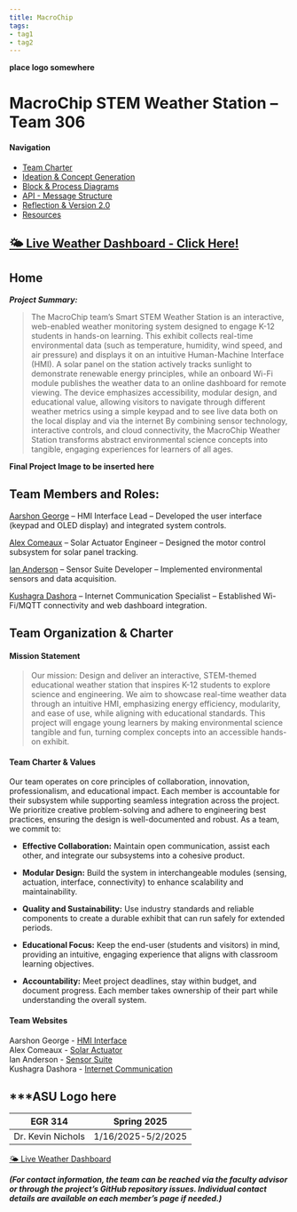 ```yaml
---
title: MacroChip
tags:
- tag1
- tag2
---
```


**place logo somewhere**
# MacroChip STEM Weather Station – Team 306

#### Navigation

- [Team Charter](./report.md)  
- [Ideation & Concept Generation](./ideation.md)  
- [Block & Process Diagrams](./block.md)  
- [API - Message Structure](./message-structure.md)
- [Reflection & Version 2.0](./reflection-version20.md)
- [Resources](./resources.md)


## [🌤️ Live Weather Dashboard - Click Here!](weather_dashboard.html)

## Home

***Project Summary:***
> The MacroChip team’s Smart STEM Weather Station is an interactive, web-enabled weather monitoring system designed to engage K-12 students in hands-on learning. This exhibit collects real-time environmental data (such as temperature, humidity, wind speed, and air pressure) and displays it on an intuitive Human-Machine Interface (HMI). A solar panel on the station actively tracks sunlight to demonstrate renewable energy principles, while an onboard Wi-Fi module publishes the weather data to an online dashboard for remote viewing. The device emphasizes accessibility, modular design, and educational value, allowing visitors to navigate through different weather metrics using a simple keypad and to see live data both on the local display and via the internet
By combining sensor technology, interactive controls, and cloud connectivity, the MacroChip Weather Station transforms abstract environmental science concepts into tangible, engaging experiences for learners of all ages.


**Final Project Image to be inserted here**


## Team Members and Roles:

[Aarshon George](https://aarshon.github.io/) – HMI Interface Lead – Developed the user interface (keypad and OLED display) and integrated system controls.

[Alex Comeaux](https://alex-co04.github.io/Alex_Comeaux.io/) – Solar Actuator Engineer – Designed the motor control subsystem for solar panel tracking.

[Ian Anderson](https://tortoise6323.github.io/Tortoise6323/) – Sensor Suite Developer – Implemented environmental sensors and data acquisition.

[Kushagra Dashora](https://kdashora.github.io/kushagrad.github.io/) – Internet Communication Specialist – Established Wi-Fi/MQTT connectivity and web dashboard integration.



## Team Organization & Charter

#### Mission Statement

> Our mission: Design and deliver an interactive, STEM-themed educational weather station that inspires K-12 students to explore science and engineering. We aim to showcase real-time weather data through an intuitive HMI, emphasizing energy efficiency, modularity, and ease of use, while aligning with educational standards.
This project will engage young learners by making environmental science tangible and fun, turning complex concepts into an accessible hands-on exhibit.

#### Team Charter & Values

Our team operates on core principles of collaboration, innovation, professionalism, and educational impact. 
Each member is accountable for their subsystem while supporting seamless integration across the project. We prioritize creative problem-solving and adhere to engineering best practices, ensuring the design is well-documented and robust. As a team, we commit to:

- **Effective Collaboration:** Maintain open communication, assist each other, and integrate our subsystems into a cohesive product.

- **Modular Design:** Build the system in interchangeable modules (sensing, actuation, interface, connectivity) to enhance scalability and maintainability.

- **Quality and Sustainability:** Use industry standards and reliable components to create a durable exhibit that can run safely for extended periods.

- **Educational Focus:** Keep the end-user (students and visitors) in mind, providing an intuitive, engaging experience that aligns with classroom learning objectives.

- **Accountability:** Meet project deadlines, stay within budget, and document progress. Each member takes ownership of their part while understanding the overall system.


#### Team Websites

Aarshon George - [HMI Interface](https://aarshon.github.io/)  
Alex Comeaux - [Solar Actuator](https://alex-co04.github.io/Alex_Comeaux.io/)  
Ian Anderson - [Sensor Suite](https://tortoise6323.github.io/Tortoise6323/)  
Kushagra Dashora - [Internet Communication](https://kdashora.github.io/kushagrad.github.io/)


## ***ASU Logo here

EGR 314 | Spring 2025
----|--------
Dr. Kevin Nichols | 1/16/2025-5/2/2025

[🌤️ Live Weather Dashboard](weather_dashboard.html)

***(For contact information, the team can be reached via the faculty advisor or through the project’s GitHub repository issues. Individual contact details are available on each member’s page if needed.)***

